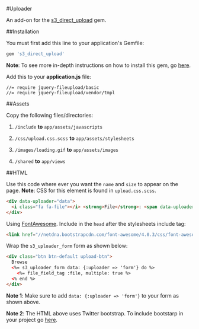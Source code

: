#Uploader

An add-on for the <a href="https://github.com/waynehoover/s3_direct_upload">s3_direct_upload</a> gem.

##Installation

You must first add this line to your application's Gemfile:

```ruby 
gem 's3_direct_upload'
```

**Note**: To see more in-depth instructions on how to install this gem, go <a href="https://github.com/waynehoover/s3_direct_upload">here</a>.

Add this to your **application.js** file:

```
//= require jquery-fileupload/basic
//= require jquery-fileupload/vendor/tmpl
```

##Assets

Copy the following files/directories:

1. ```/include``` **to** ```app/assets/javascripts``` 

2. ```/css/upload.css.scss``` **to** ```app/assets/stylesheets``` 

3. ```/images/loading.gif``` **to** ```app/assets/images```

4. ```/shared``` **to** ```app/views```

##HTML

Use this code where ever you want the ```name``` and ```size``` to appear on the page. **Note**: CSS for this element is found in ```upload.css.scss```.

```html
<div data-uploader="data">
  <i class="fa fa-file"></i> <strong>File</strong>: <span data-uploader='name'></span> - <span data-uploader='size'></span>
</div>
``` 

Using <a href="http://fontawesome.io/">FontAwesome</a>. Include in the ```head``` after the stylesheets include tag:

```html
<link href="//netdna.bootstrapcdn.com/font-awesome/4.0.3/css/font-awesome.css" rel="stylesheet">
```

Wrap the ```s3_uploader_form``` form as shown below:

```html
<div class="btn btn-default upload-btn">
  Browse
  <%= s3_uploader_form data: {:uploader => 'form'} do %>
    <%= file_field_tag :file, multiple: true %>
  <% end %>
</div>
```

**Note 1**: Make sure to add ```data: {:uploader => 'form'}``` to your form as shown above. 

**Note 2**: The HTML above uses Twitter bootstrap. To include bootstarp in your project go <a href="https://github.com/jona/start_it_up">here</a>.


